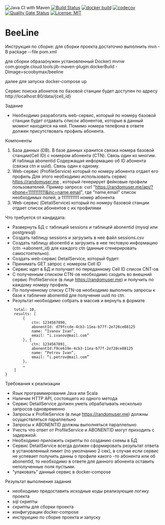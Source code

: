 ![Java CI with Maven](https://github.com/ScoobyMax/BeeLine/workflows/Java%20CI%20with%20Maven/badge.svg)
[![Build Status](https://travis-ci.com/scoobymax/beeline.svg)](https://travis-ci.com/ScoobyMax/beeline)
[![docker build](https://img.shields.io/docker/cloud/build/scoobymax/beeline)](https://cloud.docker.com/u/ScoobyMax/repository/docker/scoobymax/beeline)
[![codecov](https://codecov.io/gh/ScoobyMax/beeline/branch/master/graph/badge.svg)](https://codecov.io/gh/ScoobyMax/beeline)
[![Quality Gate Status](https://sonarcloud.io/api/project_badges/measure?project=ScoobyMax_BeeLine&metric=alert_status)](https://sonarcloud.io/dashboard?id=ScoobyMax_BeeLine)
[![License: MIT](https://img.shields.io/badge/License-MIT-yellow.svg)](https://opensource.org/licenses/MIT)


# BeeLine
Инструкция по сборке:
для сборки проекта достаточно выполнить 
mvn -B package --file pom.xml

для сборки образа(нужен установленный Docker) 
mvnw com.google.cloud.tools:jib-maven-plugin:dockerBuild -Dimage=scoobymax/beeline

далее для запуска
docker-compose up

Сервис поиска абонетов по базовой станции будет доступен по адресу http://localhost:80/data/{cell_id}


Задание

-	Необходимо разработать web-сервис, который по номеру базовой станции будет отдавать список абонентов, которые в данный момент находятся на ней. Помимо номера телефона в ответе должен присутствовать профиль абонента. 

Компоненты
1.	База данных (DB). В базе данных хранится связка номера базовой станции(Cell ID) с номером абонента (CTN). Связь один ко многим.  
И таблица abonentid Содержащая информацию об ID абонента (связка ctn и uuid). Связь один к одному.  
2.	Web-сервис (ProfileService) который по номеру абонента отдает его профиль 
Для этого необходимо использовать сервис https://randomuser.me , который генерирует фейковые профили пользователей. 
Пример запроса: 
   curl "https://randomuser.me/api/?phone=1111111111&inc=name,email", где “name,email” список необходимых полей, а 1111111111 номер абонента
3.	Web-сервис (DetailService) который по номеру базовой станции отдает список абонентов с их профилями

Что требуется от кандидата:
-	Развернуть  БД с таблицей sessions  и таблицей abonentid (mysql или postgresql) 
-	Создать таблицу sessions и загрузить в нее файл sessions.csv
-	Создать таблицу abonentid и загрузить в нее тестовую информацию (ctn ->abonent_id) для каждого ctn (данные сгенерировать самостоятельно).
-	Создать web-сервис DetailService, который будет:
-	Принимать GET запрос с номером Cell ID 
-	Сервис идет в БД и получает по переданному Cell ID список CNT-ов
-	С полученным списком CTN-ов необходимо сходить во внешний сервис ProfileService (в лице https://randomuser.me) и получить по каждому номеру профиль
-	По полученному списку CTN-ов необходимо выполнить запросы к базе  к табличке abonentid для получения uuid по ctn.
-	Результат необходимо собрать в массив и вернуть в формате 

```{
	total: 10,
	results: [
		{
			ctn: 1234567890,
			abonentId: d79fccde-4cb3-11ea-b77f-2e728ce88125
			name: “Ivanov Ivan”,
			email: “i.ivanov@mail.com”
		}, {
			ctn: 1234567891,
			abonentId:f9ce619e-4cb3-11ea-b77f-2e728ce88125 
			name: “Petrov Ivan”,
			email: “i.petrov@mail.com”
		}, 
		…
	]
}
```
Требования к реализации 
-	Язык программирования Java или Scala
-	Наличие HTTP API, состоящего из одного метода
-	Сервис DetailService должен уметь обрабатывать несколько запросов одновременно
-	Запросы к ProfileService (в лице https://randomuser.me) должны осуществляться параллельно
-	Запросы к ABONENTID должны выполняться параллельно
-	Учесть что ответ от  ProfileService и  ABONENTID могут приходить с задержкой.
-	Необходимо приложить скрипты по созданию схемы в БД
-	Сервис DetailService  всегда должен сформировать результат ответа в установленный лимит (по умолчанию 2 сек), в случае если сервис не успевает получить данны о профиле какого -то абонента или об abonentId, то необходимо в ответе для данного абонента оставить неполученные поля пустыми.
-	“упаковать” данный сервис в docker-compose 

Результат выполнения задания
- необходимо предоставить исходные коды реализующие логику проекта
- sql скрипты
- скрипты для сборки проекта
- конфигурации docker-compose
- инструкцию по сборке проекта и запуску

